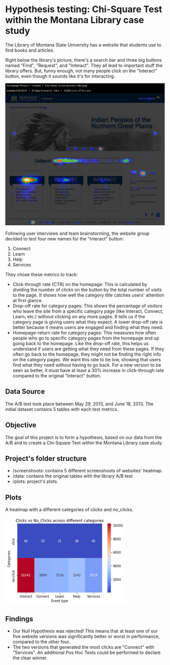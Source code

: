 # Hypothesis testing: Chi-Square Test within the Montana Library case study

The Library of Montana State University has a website that students use to find books and articles. 

Right below the library's picture, there's a search bar and three big buttons named "Find", "Request", and "Interact". They all lead to important stuff the library offers. But, funny enough, not many people click on the "Interact" button, even though it sounds like it's for interacting.


![Montana Library website](/screenshots/Heatmap%20Homepage%20Version%201%20-%20Interact,%205-29-2013.jpg)

Following user interviews and team brainstorming, the website group decided to test four new names for the "Interact" button:

1. Connect
2. Learn
3. Help
4. Services

They chose these metrics to track:

* Click-through rate (CTR) on the homepage: This is calculated by dividing the number of clicks on the button by the total number of visits to the page. It shows how well the category title catches users' attention at first glance.
* Drop-off rate for category pages: This shows the percentage of visitors who leave the site from a specific category page (like Interact, Connect, Learn, etc.) without clicking on any more pages. It tells us if the category page is giving users what they expect. A lower drop-off rate is better because it means users are engaged and finding what they need.
* Homepage-return rate for category pages: This measures how often people who go to specific category pages from the homepage end up going back to the homepage. Like the drop-off rate, this helps us understand if users are getting what they need from these pages. If they often go back to the homepage, they might not be finding the right info on the category pages. We want this rate to be low, showing that users find what they need without having to go back.
For a new version to be seen as better, it must have at least a 30% increase in click-through rate compared to the original "Interact" button.


## Data Source

The A/B test took place between May 29, 2013, and June 18, 2013. The initial dataset contains 5 tables with each test metrics. 

## Objective 

The goal of this project is to form a hypothesis, based on our data from the A/B and to create a Chi-Square Test within the Montana Library case study. 

## Project's folder structure

* /screenshoots: contains 5 different screenshoots of websites' heatmap.
* /data: contains the original tables with the library A/B test
* /plots: project's plots.

## Plots 

A heatmap with a different categories of clicks and no_clicks. 

![clicks_no_clicks](plots/clicks_no_clicks.png)

## Findings

* Our Null Hypothesis was rejected! This means that at least one of our five website versions was significantly better or worst in performance, compared to the other four.
* The two versions that generated the most clicks are "Connect" with "Services". An additional Pos Hoc Tests could be performed to declare the clear winner. 